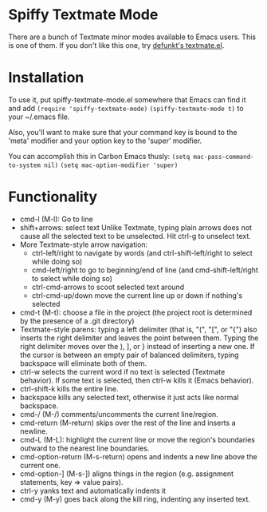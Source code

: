 Spiffy Textmate Mode
====================

There are a bunch of Textmate minor modes available to Emacs users. This is one of them.
If you don't like this one, try [defunkt's textmate.el](http://github.com/defunkt/textmate.el/tree/master).

Installation
============

To use it, put spiffy-textmate-mode.el somewhere that Emacs can find it and add
`(require 'spiffy-textmate-mode)`
`(spiffy-textmate-mode t)`
to your ~/.emacs file.

Also, you'll want to make sure that your command key is bound to the 'meta' modifier and your option key to the 'super' modifier.

You can accomplish this in Carbon Emacs thusly:
`(setq mac-pass-command-to-system nil)`
`(setq mac-option-modifier 'super)`


Functionality
=============
* cmd-l (M-l): Go to line
* shift+arrows: select text
  Unlike Textmate, typing plain arrows does not cause all the selected text to be unselected. Hit ctrl-g to unselect text.
* More Textmate-style arrow navigation:
  * ctrl-left/right to navigate by words (and ctrl-shift-left/right to select while doing so)
  * cmd-left/right to go to beginning/end of line (and cmd-shift-left/right to select while doing so)
  * ctrl-cmd-arrows to scoot selected text around
  * ctrl-cmd-up/down move the current line up or down if nothing's selected
* cmd-t (M-t): choose a file in the project (the project root is determined by the presence of a .git directory)
* Textmate-style parens: typing a left delimiter (that is, "(", "[", or "{") also inserts the right delimiter and leaves the point between them. Typing the right delimiter moves over the ), ], or } instead of inserting a new one. If the cursor is between an empty pair of balanced delimiters, typing backspace will eliminate both of them.
* ctrl-w selects the current word if no text is selected (Textmate behavior). If some text is selected, then ctrl-w kills it (Emacs behavior).
* ctrl-shift-k kills the entire line.
* backspace kills any selected text, otherwise it just acts like normal backspace.
* cmd-/ (M-/) comments/uncomments the current line/region.
* cmd-return (M-return) skips over the rest of the line and inserts a newline.
* cmd-L (M-L): highlight the current line or move the region's boundaries outward to the nearest line boundaries.
* cmd-option-return (M-s-return) opens and indents a new line above the current one.
* cmd-option-] (M-s-]) aligns things in the region (e.g. assignment statements, key => value pairs).
* ctrl-y yanks text and automatically indents it
* cmd-y (M-y) goes back along the kill ring, indenting any inserted text.
